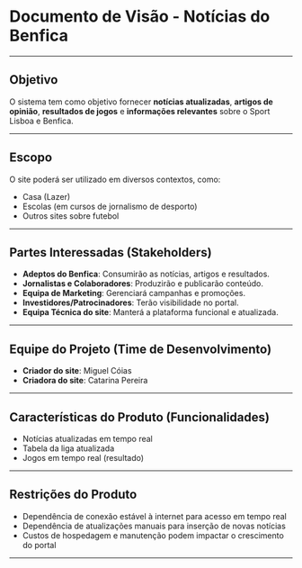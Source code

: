 # Documento de Visão - Notícias do Benfica

---

## Objetivo
O sistema tem como objetivo fornecer **notícias atualizadas**, **artigos de opinião**, **resultados de jogos** e **informações relevantes** sobre o Sport Lisboa e Benfica.  

---

## Escopo
O site poderá ser utilizado em diversos contextos, como:
- Casa (Lazer)
- Escolas (em cursos de jornalismo de desporto)
- Outros sites sobre futebol

---

##  Partes Interessadas (Stakeholders)
- **Adeptos do Benfica**: Consumirão as notícias, artigos e resultados.
- **Jornalistas e Colaboradores**: Produzirão e publicarão conteúdo.
- **Equipa de Marketing**: Gerenciará campanhas e promoções.
- **Investidores/Patrocinadores**: Terão visibilidade no portal.
- **Equipa Técnica do site**: Manterá a plataforma funcional e atualizada.

---

##  Equipe do Projeto (Time de Desenvolvimento)
- **Criador do site**: Miguel Cóias
- **Criadora do site**: Catarina Pereira

---

##  Características do Produto (Funcionalidades)
- Notícias atualizadas em tempo real
- Tabela da liga atualizada
- Jogos em tempo real (resultado)

---

##  Restrições do Produto
- Dependência de conexão estável à internet para acesso em tempo real
- Dependência de atualizações manuais para inserção de novas notícias
- Custos de hospedagem e manutenção podem impactar o crescimento do portal

---
